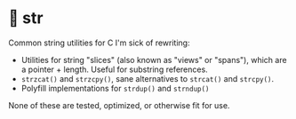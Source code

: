 # 🧵 str

Common string utilities for C I'm sick of rewriting:

- Utilities for string "slices" (also known as "views" or "spans"), which are a pointer + length. Useful for substring references.
- `strzcat()` and `strzcpy()`, sane alternatives to `strcat()` and `strcpy()`.
- Polyfill implementations for `strdup()` and `strndup()`

None of these are tested, optimized, or otherwise fit for use.
